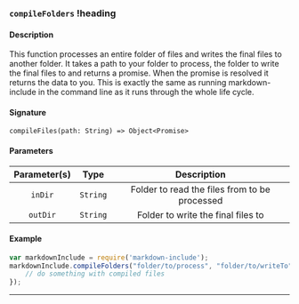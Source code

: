 ### `compileFolders` !heading

#### Description

This function processes an entire folder of files and writes the final files to another folder.  It takes a path to your folder to process, the folder to write the final files to and returns a promise.  When the promise is resolved it returns the data to you.  This is exactly the same as running markdown-include in the command line as it runs through the whole life cycle.

#### Signature

`compileFiles(path: String) => Object<Promise>` 

#### Parameters

| Parameter(s)   | Type     | Description                                              |
|:--------------:|:--------:|:--------------------------------------------------------:|
| `inDir`        | `String` | Folder to read the files from to be processed            |
| `outDir`       | `String` | Folder to write the final files to                       |

#### Example

```javascript
var markdownInclude = require('markdown-include');
markdownInclude.compileFolders("folder/to/process", "folder/to/writeTo").then(function (data) {
	// do something with compiled files
});
```

---